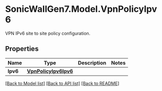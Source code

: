 # SonicWallGen7.Model.VpnPolicyIpv6
VPN IPv6 site to site policy configuration.

## Properties

Name | Type | Description | Notes
------------ | ------------- | ------------- | -------------
**Ipv6** | [**VpnPolicyIpv6Ipv6**](VpnPolicyIpv6Ipv6.md) |  | 

[[Back to Model list]](../README.md#documentation-for-models) [[Back to API list]](../README.md#documentation-for-api-endpoints) [[Back to README]](../README.md)

